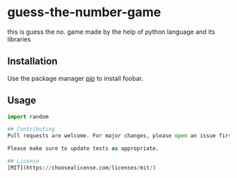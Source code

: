 # guess-the-number-game
this is guess the no. game made by the help of python language and its libraries
## Installation

Use the package manager [pip](https://pip.pypa.io/en/stable/) to install foobar.

## Usage

```python
import random

## Contributing
Pull requests are welcome. For major changes, please open an issue first to discuss what you would like to change.

Please make sure to update tests as appropriate.

## License
[MIT](https://choosealicense.com/licenses/mit/)
